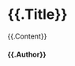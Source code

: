 <h1 class="post-title">{{.Title}}</h1>
    <section class="post-content">
      {{.Content}}
    <footer class="post-footer">
      <section class="author">
        <h4>{{.Author}}</h4>
      </section>
<script type="text/javascript" src="./js/category.auto.js"></script>
<script type="text/javascript">
    window.onload = function() {
        var page = getQueryString("page")
        var count = pageCount()
        if (page == null) {
            page = 1
        }else {
            page = parseInt(page)
        }

        if(page > 1) {
            document.getElementById("nav").innerHTML += "<a class='newer-posts' href='?page="+(page - 1)+"'>← Newer Posts</a>"
        }

        document.getElementById("nav").innerHTML += "<span class='page-number'>Page "+page+" of "+count+"</span>"

        if(page < count) {
            document.getElementById("nav").innerHTML += "<a class='older-posts' href='?page="+(page + 1)+"'>← Older Posts</a>"
        }

        if (page <= count) {
            var result = get(page)
            for (var i=0;i<result.length;i++) {
                document.getElementById("content").innerHTML += "<article class='post'><header class='post-header'><span class='post-meta'><time datetime='"+result[i].date+"' itemprop='datePublished'>"+result[i].date+"</time><h2 class='post-title'><a href='./html/"+result[i].title+".html'>"+result[i].title+"</a></h2></header><section class='post-excerpt'><p>"+result[i].desc+"</p> <p><a href='./html/"+result[i].title+".html' class='excerpt-link'>Read More...</a></p></section></article>"
            }
        }
    }

</script>
